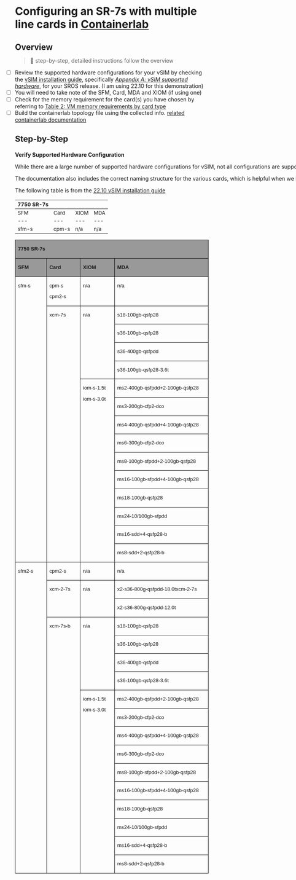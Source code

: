 # Configuring an SR-7s with multiple line cards in [Containerlab](https://containerlab.dev)

## Overview
> :flashlight: step-by-step, detailed instructions follow the overview
- [ ] Review the supported hardware configurations for your vSIM by checking the [vSIM installation guide](https://documentation.nokia.com/cgi-bin/dbaccessfilename.cgi/3HE18406AAAETQZZA01_V1_Virtualized%207250%20IXR%207750%20SR%20and%207950%20XRS%20Simulator%20(vSIM)%20Installation%20and%20Setup%20Guide%2022.10.R2.pdf), specifically *[Appendix A: vSIM supported hardware](https://documentation.nokia.com/cgi-bin/dbaccessfilename.cgi/3HE18406AAAETQZZA01_V1_Virtualized%207250%20IXR%207750%20SR%20and%207950%20XRS%20Simulator%20(vSIM)%20Installation%20and%20Setup%20Guide%2022.10.R2.pdf#%5B%7B%22num%22%3A149%2C%22gen%22%3A0%7D%2C%7B%22name%22%3A%22XYZ%22%7D%2C56.692%2C580.527%2Cnull%5D)*, for your SROS release. (I am using 22.10 for this demonstration)
- [ ] You will need to take note of the SFM, Card, MDA and XIOM (if using one)
- [ ] Check for the memory requirement for the card(s) you have chosen by referring to [Table 2: VM memory requirements by card type](https://documentation.nokia.com/cgi-bin/dbaccessfilename.cgi/3HE18406AAAETQZZA01_V1_Virtualized%207250%20IXR%207750%20SR%20and%207950%20XRS%20Simulator%20(vSIM)%20Installation%20and%20Setup%20Guide%2022.10.R2.pdf#%5B%7B%22num%22%3A35%2C%22gen%22%3A0%7D%2C%7B%22name%22%3A%22XYZ%22%7D%2C81.692%2C206.561%2Cnull%5D)
- [ ] Build the containerlab topology file using the collected info. [related containerlab documentation](https://containerlab.dev/manual/kinds/vr-sros/)

## Step-by-Step

#### Verify Supported Hardware Configuration

While there are a large number of supported hardware configurations for vSIM, not all configurations are supported and it is important to check the [vSIM installation guide](https://documentation.nokia.com/cgi-bin/dbaccessfilename.cgi/3HE18406AAAETQZZA01_V1_Virtualized%207250%20IXR%207750%20SR%20and%207950%20XRS%20Simulator%20(vSIM)%20Installation%20and%20Setup%20Guide%2022.10.R2.pdf) for your SROS release to confirm your configuration is supported.

The documentation also includes the correct naming structure for the various cards, which is helpful when we build the [topology file](https://github.com/drewelliott/vsim-multi-linecard-clab/blob/main/examples/sr-7s_topo.yml) for [containerlab](https://containerlab.dev)

The following table is from the [22.10 vSIM installation guide](https://documentation.nokia.com/cgi-bin/dbaccessfilename.cgi/3HE18406AAAETQZZA01_V1_Virtualized%207250%20IXR%207750%20SR%20and%207950%20XRS%20Simulator%20(vSIM)%20Installation%20and%20Setup%20Guide%2022.10.R2.pdf)

| 7750 SR-7s | | | |
| --- | --- | --- | --- |
| SFM | Card | XIOM | MDA |
| --- | --- | --- | --- |
| sfm-s | cpm-s | n/a | n/a |
<?xml version="1.0" encoding="UTF-8"?>
<!DOCTYPE html PUBLIC "-//W3C//DTD XHTML 1.1 plus MathML 2.0//EN" "http://www.w3.org/Math/DTD/mathml2/xhtml-math11-f.dtd">
<html xmlns="http://www.w3.org/1999/xhtml" lang="en-US">
<!--This file was converted to xhtml by LibreOffice - see https://cgit.freedesktop.org/libreoffice/core/tree/filter/source/xslt for the code.-->

<style>
    table { border-collapse:collapse; border-spacing:0; empty-cells:show }
    td, th { vertical-align:top; font-size:10pt;}
    h1, h2, h3, h4, h5, h6 { clear:both;}
    p { white-space: nowrap; }
    ol, ul { margin:0; padding:0;}
    li { list-style: none; margin:0; padding:0;}
    span.footnodeNumber { padding-right:1em; }
    span.annotation_style_by_filter { font-size:95%; font-family:Arial; background-color:#fff000;  margin:0; border:0; padding:0;  }
    span.heading_numbering { margin-right: 0.8rem; }* { margin:0;}
    .ta1 { writing-mode:horizontal-tb; direction:ltr; }
    .ce1 { font-size:10pt; font-family:'Liberation Sans'; border-top-width:0.0261cm; border-top-style:solid; border-top-color:#000000; border-left-width:0.0261cm; border-left-style:solid; border-left-color:#000000; border-bottom-width:0.0261cm; border-bottom-style:solid; border-bottom-color:#000000; border-right-width:0.0261cm; border-right-style:solid; border-right-color:#000000; background-color:#999999; font-weight:bold; }
    .ce2 { font-size:10pt; font-family:'Liberation Sans'; border-top-width:0.0261cm; border-top-style:solid; border-top-color:#000000; border-left-width:0.0261cm; border-left-style:solid; border-left-color:#000000; border-bottom-width:0.0261cm; border-bottom-style:solid; border-bottom-color:#000000; border-right-width:0.0261cm; border-right-style:solid; border-right-color:#000000; vertical-align:top; }
    .ce3 { font-size:10pt; font-family:'Liberation Sans'; border-top-width:0.0261cm; border-top-style:solid; border-top-color:#000000; border-left-width:0.0261cm; border-left-style:solid; border-left-color:#000000; border-bottom-width:0.0261cm; border-bottom-style:solid; border-bottom-color:#000000; border-right-width:0.0261cm; border-right-style:solid; border-right-color:#000000; }
    .co1 { width:0.889in; }
    .co2 { width:2.3083in; }
    .ro1 { height:0.178in; }
    /* ODF styles with no properties representable as CSS:
     { } */
</style>


<body dir="ltr">
<table border="0" cellspacing="0" cellpadding="0" class="ta1"><colgroup><col width="99"/><col width="99"/><col width="99"/><col width="256"/></colgroup><tr class="ro1"><td colspan="4" style="text-align:left;width:0.889in; " class="ce1">
<p>7750 SR-7s</p>
</td></tr><tr class="ro1"><td style="text-align:left;width:0.889in; " class="ce1">
<p>SFM</p>
</td><td style="text-align:left;width:0.889in; " class="ce1">
<p>Card</p>
</td><td style="text-align:left;width:0.889in; " class="ce1">
<p>XIOM</p>
</td><td style="text-align:left;width:2.3083in; " class="ce1">
<p>MDA</p>
</td></tr><tr class="ro1"><td rowspan="16" style="text-align:left;width:0.889in; " class="ce2">
<p>sfm-s</p>
</td><td rowspan="2" style="text-align:left;width:0.889in; " class="ce3">
<p>cpm-s</p>

<p>cpm2-s</p>
</td><td rowspan="2" style="text-align:left;width:0.889in; " class="ce2">
<p>n/a</p>
</td><td rowspan="2" style="text-align:left;width:2.3083in; " class="ce2">
<p>n/a</p>
</td></tr><tr class="ro1"/><tr class="ro1"><td rowspan="14" style="text-align:left;width:0.889in; " class="ce2">
<p>xcm-7s</p>
</td><td rowspan="4" style="text-align:left;width:0.889in; " class="ce2">
<p>n/a</p>
</td><td style="text-align:left;width:2.3083in; " class="ce3">
<p>s18-100gb-qsfp28</p>
</td></tr><tr class="ro1"><td style="text-align:left;width:2.3083in; " class="ce3">
<p>s36-100gb-qsfp28</p>
</td></tr><tr class="ro1"><td style="text-align:left;width:2.3083in; " class="ce3">
<p>s36-400gb-qsfpdd</p>
</td></tr><tr class="ro1"><td style="text-align:left;width:2.3083in; " class="ce3">
<p>s36-100gb-qsfp28-3.6t</p>
</td></tr><tr class="ro1"><td rowspan="10" style="text-align:left;width:0.889in; " class="ce2">
<p>iom-s-1.5t</p>

<p>iom-s-3.0t</p>
</td><td style="text-align:left;width:2.3083in; " class="ce3">
<p>ms2-400gb-qsfpdd+2-100gb-qsfp28</p>
</td></tr><tr class="ro1"><td style="text-align:left;width:2.3083in; " class="ce3">
<p>ms3-200gb-cfp2-dco</p>
</td></tr><tr class="ro1"><td style="text-align:left;width:2.3083in; " class="ce3">
<p>ms4-400gb-qsfpdd+4-100gb-qsfp28</p>
</td></tr><tr class="ro1"><td style="text-align:left;width:2.3083in; " class="ce3">
<p>ms6-300gb-cfp2-dco</p>
</td></tr><tr class="ro1"><td style="text-align:left;width:2.3083in; " class="ce3">
<p>ms8-100gb-sfpdd+2-100gb-qsfp28</p>
</td></tr><tr class="ro1"><td style="text-align:left;width:2.3083in; " class="ce3">
<p>ms16-100gb-sfpdd+4-100gb-qsfp28</p>
</td></tr><tr class="ro1"><td style="text-align:left;width:2.3083in; " class="ce3">
<p>ms18-100gb-qsfp28</p>
</td></tr><tr class="ro1"><td style="text-align:left;width:2.3083in; " class="ce3">
<p>ms24-10/100gb-sfpdd</p>
</td></tr><tr class="ro1"><td style="text-align:left;width:2.3083in; " class="ce3">
<p>ms16-sdd+4-qsfp28-b</p>
</td></tr><tr class="ro1"><td style="text-align:left;width:2.3083in; " class="ce3">
<p>ms8-sdd+2-qsfp28-b</p>
</td></tr><tr class="ro1"><td rowspan="17" style="text-align:left;width:0.889in; " class="ce2">
<p>sfm2-s</p>
</td><td style="text-align:left;width:0.889in; " class="ce3">
<p>cpm2-s</p>
</td><td style="text-align:left;width:0.889in; " class="ce2">
<p>n/a</p>
</td><td style="text-align:left;width:2.3083in; " class="ce2">
<p>n/a</p>
</td></tr><tr class="ro1"><td rowspan="2" style="text-align:left;width:0.889in; " class="ce2">
<p>xcm-2-7s</p>
</td><td rowspan="2" style="text-align:left;width:0.889in; " class="ce2">
<p>n/a</p>
</td><td style="text-align:left;width:2.3083in; " class="ce3">
<p>x2-s36-800g-qsfpdd-18.0txcm-2-7s</p>
</td></tr><tr class="ro1"><td style="text-align:left;width:2.3083in; " class="ce3">
<p>x2-s36-800g-qsfpdd-12.0t</p>
</td></tr><tr class="ro1"><td rowspan="14" style="text-align:left;width:0.889in; " class="ce2">
<p>xcm-7s-b</p>
</td><td rowspan="4" style="text-align:left;width:0.889in; " class="ce2">
<p>n/a</p>
</td><td style="text-align:left;width:2.3083in; " class="ce3">
<p>s18-100gb-qsfp28</p>
</td></tr><tr class="ro1"><td style="text-align:left;width:2.3083in; " class="ce3">
<p>s36-100gb-qsfp28</p>
</td></tr><tr class="ro1"><td style="text-align:left;width:2.3083in; " class="ce3">
<p>s36-400gb-qsfpdd</p>
</td></tr><tr class="ro1"><td style="text-align:left;width:2.3083in; " class="ce3">
<p>s36-100gb-qsfp28-3.6t</p>
</td></tr><tr class="ro1"><td rowspan="10" style="text-align:left;width:0.889in; " class="ce2">
<p>iom-s-1.5t</p>

<p>iom-s-3.0t</p>
</td><td style="text-align:left;width:2.3083in; " class="ce3">
<p>ms2-400gb-qsfpdd+2-100gb-qsfp28</p>
</td></tr><tr class="ro1"><td style="text-align:left;width:2.3083in; " class="ce3">
<p>ms3-200gb-cfp2-dco</p>
</td></tr><tr class="ro1"><td style="text-align:left;width:2.3083in; " class="ce3">
<p>ms4-400gb-qsfpdd+4-100gb-qsfp28</p>
</td></tr><tr class="ro1"><td style="text-align:left;width:2.3083in; " class="ce3">
<p>ms6-300gb-cfp2-dco</p>
</td></tr><tr class="ro1"><td style="text-align:left;width:2.3083in; " class="ce3">
<p>ms8-100gb-sfpdd+2-100gb-qsfp28</p>
</td></tr><tr class="ro1"><td style="text-align:left;width:2.3083in; " class="ce3">
<p>ms16-100gb-sfpdd+4-100gb-qsfp28</p>
</td></tr><tr class="ro1"><td style="text-align:left;width:2.3083in; " class="ce3">
<p>ms18-100gb-qsfp28</p>
</td></tr><tr class="ro1"><td style="text-align:left;width:2.3083in; " class="ce3">
<p>ms24-10/100gb-sfpdd</p>
</td></tr><tr class="ro1"><td style="text-align:left;width:2.3083in; " class="ce3">
<p>ms16-sdd+4-qsfp28-b</p>
</td></tr><tr class="ro1"><td style="text-align:left;width:2.3083in; " class="ce3">
<p>ms8-sdd+2-qsfp28-b</p>
</td></tr></table>